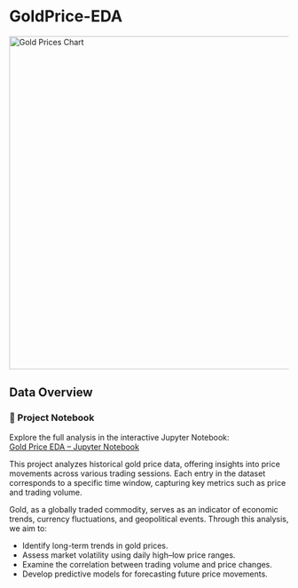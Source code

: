 # GoldPrice-EDA

<img src="https://www.forbes.com/advisor/wp-content/uploads/2023/04/gold_prices.jpg" width="1000" height="600" alt="Gold Prices Chart"><br>

## Data Overview

### 📘 Project Notebook

Explore the full analysis in the interactive Jupyter Notebook:  
[Gold Price EDA – Jupyter Notebook](https://github.com/akurathikamal/Gold_price_Eda/blob/main/gold%20price.ipynb)

This project analyzes historical gold price data, offering insights into price movements across various trading sessions. Each entry in the dataset corresponds to a specific time window, capturing key metrics such as price and trading volume.

Gold, as a globally traded commodity, serves as an indicator of economic trends, currency fluctuations, and geopolitical events. Through this analysis, we aim to:

- Identify long-term trends in gold prices.
- Assess market volatility using daily high–low price ranges.
- Examine the correlation between trading volume and price changes.
- Develop predictive models for forecasting future price movements.
